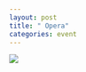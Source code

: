 ```yaml
---
layout: post
title: " Opera"
categories: event
---
```

![](https://ic.pics.livejournal.com/quillcraft/13449910/285701/original.png)
